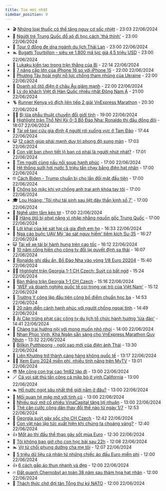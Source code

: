 ```yaml
---
title: Tim mới nhất
sidebar_position: 9
---
```


<!-- vnexpress-tin-moi-nhat:START -->
- 🎬 [Những loại thuốc có thể tăng nguy cơ sốc nhiệt](https://vnexpress.net/nhung-loai-thuoc-co-the-tang-nguy-co-soc-nhiet-4761385.html) - 23:03 22/06/2024
- 🐎 [Người trẻ Trung Quốc đổ xô đi học cách &#39;thả thính&#39;](https://vnexpress.net/nguoi-tre-trung-quoc-do-xo-di-hoc-cach-tha-thinh-4761386.html) - 23:00 22/06/2024
- 🦍 [Tour 0 đồng đe dọa ngành du lịch Thái Lan](https://vnexpress.net/tour-0-dong-de-doa-nganh-du-lich-thai-lan-4761378.html) - 23:00 22/06/2024
- 🏊 [Bugatti Tourbillon - siêu xe 1.800 mã lực giá 4,5 triệu USD](https://vnexpress.net/bugatti-tourbillon-sieu-xe-1-800-ma-luc-gia-4-5-trieu-usd-4761234.html) - 23:00 22/06/2024
- 🎊 [Lukaku kiến tạo trong trận thắng của Bỉ](https://vnexpress.net/lukaku-kien-tao-trong-tran-thang-cua-bi-4761489.html) - 22:14 22/06/2024
- 🎃 [7 nâng cấp lớn của iPhone 16 so với iPhone 15](https://vnexpress.net/7-nang-cap-lon-cua-iphone-16-so-voi-iphone-15-4760727.html) - 22:00 22/06/2024
- 🧰 [Phương Tây hoài nghi nỗ lực chống tham nhũng của Ukraine](https://vnexpress.net/phuong-tay-hoai-nghi-no-luc-chong-tham-nhung-cua-ukraine-4760600.html) - 22:00 22/06/2024
- 🔭 [Doanh số ôtô điện ở châu Âu giảm mạnh](https://vnexpress.net/doanh-so-oto-dien-o-chau-au-giam-manh-4761281.html) - 22:00 22/06/2024
- 🫶 [Lý do khách Việt đi Hàn Quốc nhiều nhất Đông Nam Á](https://vnexpress.net/ly-do-khach-viet-di-han-quoc-nhieu-nhat-dong-nam-a-4761479.html) - 21:00 22/06/2024
- 🪜 [Runner Kenya vô địch liên tiếp 2 giải VnExpress Marathon](https://vnexpress.net/runner-kenya-vo-dich-lien-tiep-2-giai-vnexpress-marathon-4761486.html) - 20:30 22/06/2024
- 👨‍🏫 [Bị lừa phẫu thuật chuyển đổi giới tính](https://vnexpress.net/bi-lua-phau-thuat-chuyen-doi-gioi-tinh-4761422.html) - 19:00 22/06/2024
- 🎊 [Highlight trận Thổ Nhĩ Kỳ 0-3 Bồ Đào Nha: Ronaldo thi đấu đồng đội](https://vnexpress.net/highlight-tran-tho-nhi-ky-0-3-bo-dao-nha-ronaldo-thi-dau-dong-doi-4761481.html) - 18:07 22/06/2024
- 🎊 [Tài xế taxi cứu gia đình 4 người rơi xuống vực ở Tam Đảo](https://vnexpress.net/tai-xe-taxi-cuu-gia-dinh-4-nguoi-roi-xuong-vuc-o-tam-dao-4761478.html) - 17:44 22/06/2024
- 😺 [12 cách giúp phái mạnh duy trì phong độ sung mãn](https://vnexpress.net/12-cach-giup-phai-manh-duy-tri-phong-do-sung-man-4761285.html) - 17:03 22/06/2024
- 🐘 [Con vật bạn chọn tiết lộ bạn có phải là người nhút nhát?](https://vnexpress.net/con-vat-ban-chon-tiet-lo-ban-co-phai-la-nguoi-nhut-nhat-4760937.html) - 17:01 22/06/2024
- 🌁 [Tìm người cùng nấu nồi soup hạnh phúc](https://vnexpress.net/tim-nguoi-cung-nau-noi-soup-hanh-phuc-4761339.html) - 17:00 22/06/2024
- 🐲 [Hệ thống sưởi hơi nước 5 triệu tấn chạy bằng điện hạt nhân](https://vnexpress.net/he-thong-suoi-hoi-nuoc-5-trieu-tan-chay-bang-dien-hat-nhan-4761255.html) - 17:00 22/06/2024
- 🤓 [Cách Biden - Trump chuẩn bị cho lần đối mặt đầu tiên](https://vnexpress.net/cach-biden-trump-chuan-bi-cho-lan-doi-mat-dau-tien-4760938.html) - 17:00 22/06/2024
- 💪 [Chồng bỏ mặc khi vợ chồng anh trai anh khóa tay tôi](https://vnexpress.net/chong-bo-mac-khi-vo-chong-anh-trai-anh-khoa-tay-toi-4760817.html) - 17:00 22/06/2024
- 🎓 [Lou Hoàng: &#39;Tôi như tái sinh sau liệt dây thần kinh số 7&#39;](https://vnexpress.net/lou-hoang-toi-nhu-tai-sinh-sau-liet-day-than-kinh-so-7-4760216.html) - 17:00 22/06/2024
- 🫣 [Nghề ươm tằm kéo tơ](https://vnexpress.net/nghe-uom-tam-keo-to-4758963.html) - 17:00 22/06/2024
- 🧑‍💻 [Hãng ôtô bị phạt nặng vì nhập nhằng nguồn gốc Trung Quốc](https://vnexpress.net/hang-oto-bi-phat-nang-vi-nhap-nhang-nguon-goc-trung-quoc-4761447.html) - 17:00 22/06/2024
- 🐲 [Lời khai của kẻ sát hại cả gia đình em họ](https://vnexpress.net/loi-khai-cua-ke-sat-hai-ca-gia-dinh-em-ho-4761473.html) - 16:33 22/06/2024
- 🌝 [Nga cáo buộc UAV Mỹ &#39;áp sát nguy hiểm&#39; tiêm kích Su-35](https://vnexpress.net/nga-cao-buoc-uav-my-ap-sat-nguy-hiem-tiem-kich-su-35-4761443.html) - 16:27 22/06/2024
- 😺 [Tài xế xe tải bị hành hung trên cao tốc](https://vnexpress.net/tai-xe-xe-tai-bi-hanh-hung-tren-cao-toc-4761454.html) - 16:12 22/06/2024
- 🐎 [10 năm cống hiến cho công ty đổi lại quyết định sa thải](https://vnexpress.net/10-nam-cong-hien-cho-cong-ty-doi-lai-quyet-dinh-sa-thai-4761411.html) - 16:07 22/06/2024
- 🎡 [Ronaldo ghi dấu ấn, Bồ Đào Nha vào vòng 1/8 Euro 20204](https://vnexpress.net/truc-tiep-tran-tho-nhi-ky-vs-bo-dao-nha-o-euro-2024-4761472-tong-thuat.html) - 15:40 22/06/2024
- 👨‍🏫 [Highlight trận Georgia 1-1 CH Czech: Suýt có bất ngờ](https://vnexpress.net/highlight-tran-georgia-1-1-ch-czech-suyt-co-bat-ngo-4761469.html) - 15:24 22/06/2024
- 🦆 [Bàn thắng trận Georgia 1-1 CH Czech](https://vnexpress.net/ban-thang-tran-georgia-1-1-ch-czech-4761468.html) - 15:16 22/06/2024
- 🚦 [&#39;WEF và doanh nghiệp quốc tế coi trọng vai trò của Việt Nam&#39;](https://vnexpress.net/wef-va-doanh-nghiep-quoc-te-coi-trong-vai-tro-cua-viet-nam-4761458.html) - 15:12 22/06/2024
- 💫 [Trường Y công lập đầu tiên công bố điểm chuẩn học bạ](https://vnexpress.net/diem-chuan-hoc-ba-truong-y-duoc-dai-hoc-da-nang-nam-2024-4761464.html) - 14:53 22/06/2024
- 🎉 [20 năm diễn cảnh hạnh phúc với người chồng ngoại tình](https://vnexpress.net/20-nam-dien-canh-hanh-phuc-voi-nguoi-chong-ngoai-tinh-4761348.html) - 14:49 22/06/2024
- 🌋 [Ai Cập trừng phạt các công ty du lịch tổ chức hành hương &#39;lừa đảo&#39;](https://vnexpress.net/ai-cap-trung-phat-cac-cong-ty-du-lich-to-chuc-hanh-huong-lua-dao-4761456.html) - 14:41 22/06/2024
- 🤖 [Chàng trai hướng nội với mong muốn nhỏ nhoi](https://vnexpress.net/chang-trai-huong-noi-voi-mong-muon-nho-nhoi-4761338.html) - 14:00 22/06/2024
- 🦏 [Nhan Phúc Vinh, Khả Ngân sẵn sàng cho VnExpress Marathon Quy Nhơn](https://vnexpress.net/nhan-phuc-vinh-kha-ngan-san-sang-cho-vnexpress-marathon-quy-nhon-4761453.html) - 13:32 22/06/2024
- 🦩 [Billkin Putthipong - ngôi sao mới của điện ảnh Thái](https://vnexpress.net/billkin-putthipong-ngoi-sao-moi-cua-dien-anh-thai-4758401.html) - 13:30 22/06/2024
- 👺 [Liên Khương trở thành cảng hàng không quốc tế](https://vnexpress.net/lien-khuong-tro-thanh-cang-hang-khong-quoc-te-4761450.html) - 13:17 22/06/2024
- 🧑‍🏫 [Xem Euro 2024 miễn phí, nhiều tính năng trên MyTV](https://vnexpress.net/xem-euro-2024-mien-phi-nhieu-tinh-nang-tren-mytv-4761445.html) - 13:01 22/06/2024
- 😎 [Mẹ cõng con trai cao 1m82 tập đi](https://vnexpress.net/me-cong-con-trai-cao-1m82-tap-di-4761407.html) - 13:00 22/06/2024
- 🪄 [Cá voi sát thủ tấn công cá mập bò ở vịnh California](https://vnexpress.net/ca-voi-sat-thu-tan-cong-ca-map-bo-o-vinh-california-4760388.html) - 13:00 22/06/2024
- 🏊 [Hồ nước ngọt sâu nhất thế giới nằm ở đâu?](https://vnexpress.net/ho-nuoc-ngot-sau-nhat-the-gioi-nam-o-dau-4760327.html) - 13:00 22/06/2024
- 💃 [Mối quan hệ mập mờ với tình cũ](https://vnexpress.net/moi-quan-he-map-mo-voi-tinh-cu-4761419.html) - 13:00 22/06/2024
- 🦆 [Nhiều quỹ mở cổ phiếu VinaCapital tăng lợi nhuận](https://vnexpress.net/nhieu-quy-mo-co-phieu-vinacapital-tang-loi-nhuan-4759906.html) - 13:00 22/06/2024
- 🎊 [Thẻ căn cước công dân thay đổi thế nào từ ngày 1/7](https://vnexpress.net/the-can-cuoc-thay-doi-the-nao-tu-ngay-1-7-4761440.html) - 12:53 22/06/2024
- 👺 [Georgia suýt gây sốc cho CH Czech](https://vnexpress.net/georgia-vs-ch-czech-4761449-tong-thuat.html) - 12:42 22/06/2024
- 🎡 [Con vật nào lập tức xuất hiện khi chúng ta choáng váng?](https://vnexpress.net/con-vat-nao-lap-tuc-xuat-hien-khi-chung-ta-choang-vang-4759727.html) - 12:40 22/06/2024
- 👍 [Mốt áo thi đấu thể thao gây sốt mùa Euro](https://vnexpress.net/mot-ao-thi-dau-the-thao-gay-sot-mua-euro-4761322.html) - 12:30 22/06/2024
- 🐎 [Tôi không bao giờ cho con học bài sau 22h](https://vnexpress.net/toi-khong-bao-gio-cho-con-hoc-bai-sau-22h-4761394.html) - 12:08 22/06/2024
- 🏊 [Vợ từ chối phụng dưỡng cha mẹ tôi](https://vnexpress.net/vo-tu-choi-phung-duong-cha-me-toi-4761278.html) - 12:07 22/06/2024
- 🦩 [5 triệu dữ liệu cá nhân từ những chiếc áo đấu Euro miễn phí](https://vnexpress.net/5-trieu-du-lieu-ca-nhan-tu-nhung-chiec-ao-dau-euro-mien-phi-4761400.html) - 12:00 22/06/2024
- 👍 [6 cách gấp áo thun nhanh và đẹp](https://vnexpress.net/6-cach-gap-ao-thun-nhanh-va-dep-4761391.html) - 12:00 22/06/2024
- 🔥 [Đất quanh Chernobyl an toàn 38 năm sau thảm họa hạt nhân](https://vnexpress.net/dat-quanh-chernobyl-an-toan-38-nam-sau-tham-hoa-hat-nhan-4761218.html) - 12:00 22/06/2024
- 💄 [Thách thức chờ đợi tân Tổng thư ký NATO](https://vnexpress.net/thach-thuc-cho-doi-tan-tong-thu-ky-nato-4760843.html) - 12:00 22/06/2024<!-- vnexpress-tin-moi-nhat:END -->
